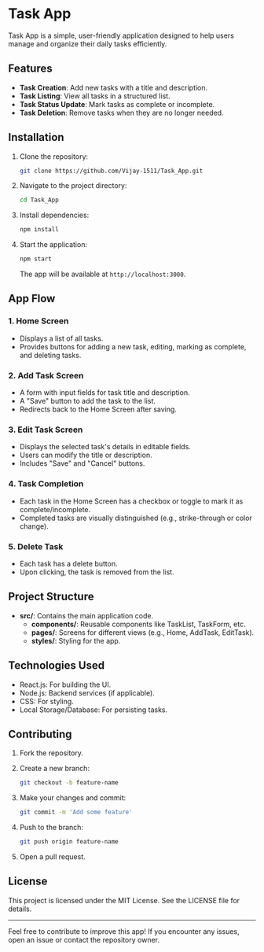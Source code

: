 # Task App

Task App is a simple, user-friendly application designed to help users manage and organize their daily tasks efficiently.

## Features

- **Task Creation**: Add new tasks with a title and description.
- **Task Listing**: View all tasks in a structured list.
- **Task Status Update**: Mark tasks as complete or incomplete.
- **Task Deletion**: Remove tasks when they are no longer needed.

## Installation

1. Clone the repository:

   ```bash
   git clone https://github.com/Vijay-1511/Task_App.git
   ```

2. Navigate to the project directory:

   ```bash
   cd Task_App
   ```

3. Install dependencies:

   ```bash
   npm install
   ```

4. Start the application:

   ```bash
   npm start
   ```

   The app will be available at `http://localhost:3000`.

## App Flow

### 1. **Home Screen**
   - Displays a list of all tasks.
   - Provides buttons for adding a new task, editing, marking as complete, and deleting tasks.

### 2. **Add Task Screen**
   - A form with input fields for task title and description.
   - A "Save" button to add the task to the list.
   - Redirects back to the Home Screen after saving.

### 3. **Edit Task Screen**
   - Displays the selected task's details in editable fields.
   - Users can modify the title or description.
   - Includes "Save" and "Cancel" buttons.

### 4. **Task Completion**
   - Each task in the Home Screen has a checkbox or toggle to mark it as complete/incomplete.
   - Completed tasks are visually distinguished (e.g., strike-through or color change).

### 5. **Delete Task**
   - Each task has a delete button.
   - Upon clicking, the task is removed from the list.

## Project Structure

- **src/**: Contains the main application code.
  - **components/**: Reusable components like TaskList, TaskForm, etc.
  - **pages/**: Screens for different views (e.g., Home, AddTask, EditTask).
  - **styles/**: Styling for the app.

## Technologies Used

- React.js: For building the UI.
- Node.js: Backend services (if applicable).
- CSS: For styling.
- Local Storage/Database: For persisting tasks.

## Contributing

1. Fork the repository.
2. Create a new branch:

   ```bash
   git checkout -b feature-name
   ```

3. Make your changes and commit:

   ```bash
   git commit -m 'Add some feature'
   ```

4. Push to the branch:

   ```bash
   git push origin feature-name
   ```

5. Open a pull request.

## License

This project is licensed under the MIT License. See the LICENSE file for details.

---

Feel free to contribute to improve this app! If you encounter any issues, open an issue or contact the repository owner.

